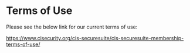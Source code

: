 # Terms of Use

Please see the below link for our current terms of use:

<https://www.cisecurity.org/cis-securesuite/cis-securesuite-membership-terms-of-use/>

